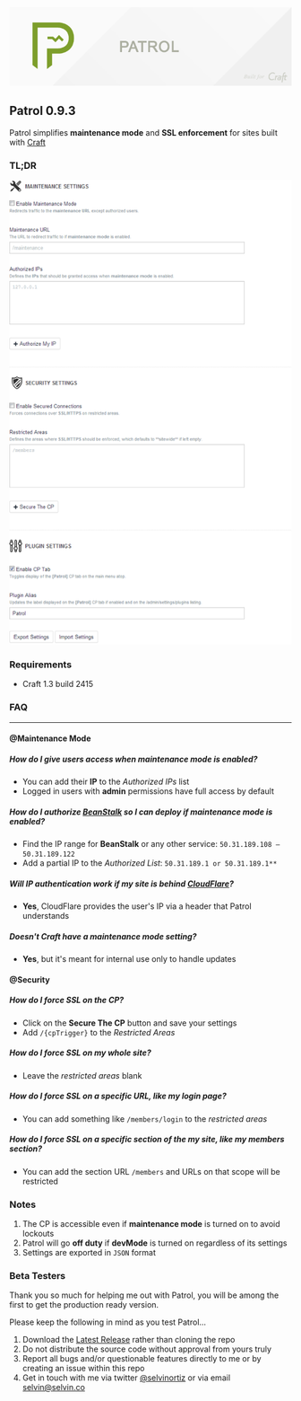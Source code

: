 ![Patrol](resources/etc/patrol.png)

## Patrol 0.9.3
Patrol simplifies **maintenance mode** and **SSL enforcement** for sites built with [Craft](http://buildwithcraft.com)

### TL;DR
![Patrol](resources/etc/features.png)

### Requirements
- Craft 1.3 build 2415

### FAQ

---
#### @Maintenance Mode
##### How do I give users access when maintenance mode is enabled?
- You can add their **IP** to the _Authorized IPs_ list
- Logged in users with **admin** permissions have full access by default

##### How do I authorize [BeanStalk](http://beanstalkapp.com) so I can deploy if maintenance mode is enabled?
- Find the IP range for **BeanStalk** or any other service: `50.31.189.108 – 50.31.189.122`
- Add a partial IP to the _Authorized List_: `50.31.189.1 or 50.31.189.1**`

##### Will IP authentication work if my site is behind [CloudFlare](http://cloudflare.com)?
- **Yes**, CloudFlare provides the user's IP via a header that Patrol understands

##### Doesn't Craft have a maintenance mode setting?
- **Yes**, but it's meant for internal use only to handle updates

#### @Security
##### How do I force SSL on the CP?
- Click on the **Secure The CP** button and save your settings
- Add `/{cpTrigger}` to the _Restricted Areas_

##### How do I force SSL on my whole site?
- Leave the _restricted areas_ blank

##### How do I force SSL on a specific URL, like my login page?
- You can add something like `/members/login` to the _restricted areas_

##### How do I force SSL on a specific section of the my site, like my members section?
- You can add the section URL `/members` and URLs on that scope will be restricted

### Notes
1. The CP is accessible even if **maintenance mode** is turned on to avoid lockouts
3. Patrol will go **off duty** if **devMode** is turned on regardless of its settings
4. Settings are exported in `JSON` format

### Beta Testers
Thank you so much for helping me out with Patrol, you will be among the first to get the production ready version.

Please keep the following in mind as you test Patrol...

1. Download the [Latest Release](https://github.com/selvinortiz/craft-patrol/releases/download/v0.9.21/patrol.v0.9.2.zip) rather than cloning the repo
2. Do not distribute the source code without approval from yours truly
3. Report all bugs and/or questionable features directly to me or by creating an issue within this repo
4. Get in touch with me via twitter [@selvinortiz](http://twitter.com/selvinortiz) or via email selvin@selvin.co
